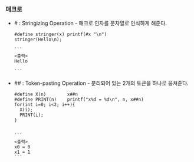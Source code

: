 ### 매크로
* \# : Stringizing Operation - 매크로 인자를 문자열로 인식하게 해준다.

      #define stringer(x) printf(#x "\n")
      stringer(Hello\n);
      
      ```
      <출력>
      Hello
      
      ```
      
* \## : Token-pasting Operation - 분리되어 있는 2개의 토큰을 하나로 뭉쳐준다.


      #define X(n)        x##n                              
      #define PRINT(n)    printf("x%d = %d\n", n, x##n)          
      for(int i=0; i<2; i++){
        X(i);
        PRINT(i);
      }

      
      ```
      <출력>
      x0 = 0
      x1 = 1
      ```
      
      

